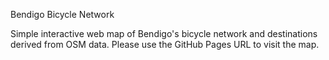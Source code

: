 Bendigo Bicycle Network

Simple interactive web map of Bendigo's bicycle network and destinations derived from OSM data. Please use the GitHub Pages URL to visit the map.
